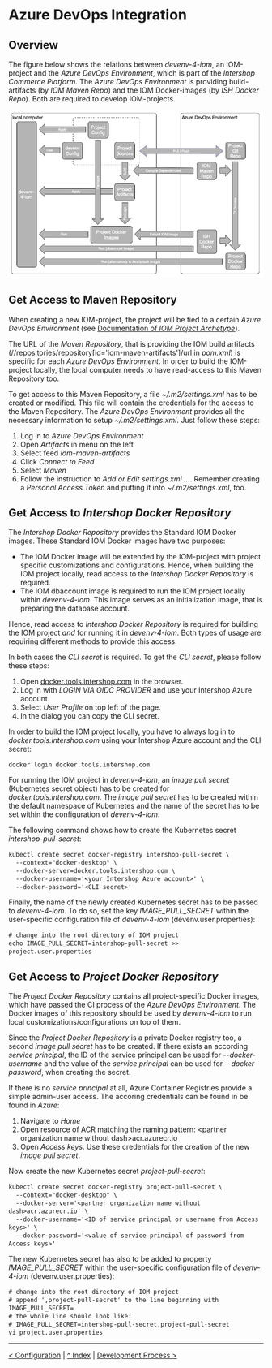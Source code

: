 # Azure DevOps Integration

## Overview

The figure below shows the relations between *devenv-4-iom*, an IOM-project and the *Azure DevOps Environment*, which is part of the *Intershop Commerce Platform*. The *Azure DevOps Environment* is providing build-artifacts (by *IOM Maven Repo*) and the IOM Docker-images (by *ISH Docker Repo*). Both are required to develop IOM-projects.

![DevOps Integration Overview](DevOps-Integration-Overview.png)

## Get Access to Maven Repository

When creating a new IOM-project, the project will be tied to a certain *Azure DevOps Environment* (see [Documentation of *IOM Project Archetype*](https://github.com/intershop/iom-project-archetype/blob/main/README.md)). 

The URL of the *Maven Repository*, that is providing the IOM build artifacts (//repositories/repository[id='iom-maven-artifacts']/url in *pom.xml*) is specific for each *Azure DevOps Environment*. In order to build the IOM-project locally, the local computer needs to have read-access to this Maven Repository too.

To get access to this Maven Repository, a file *~/.m2/settings.xml* has to be created or modified. This file will contain the credentials for the access to the Maven Repository. The *Azure DevOps Environment* provides all the necessary information to setup *~/.m2/settings.xml*. Just follow these steps:

1. Log in to *Azure DevOps Environment*
2. Open *Artifacts* in menu on the left
3. Select feed *iom-maven-artifacts*
4. Click *Connect to Feed*
5. Select *Maven*
6. Follow the instruction to *Add or Edit settings.xml ...*. Remember creating a *Personal Access Token* and putting it into *~/.m2/settings.xml*, too.

## Get Access to *Intershop Docker Repository*

The *Intershop Docker Repository* provides the Standard IOM Docker images. These Standard IOM Docker images have two purposes:
* The IOM Docker image will be extended by the IOM-project with project specific customizations and configurations. Hence, when building the IOM project locally, read access to the *Intershop Docker Repository* is required.
* The IOM dbaccount image is required to run the IOM project locally within *devenv-4-iom*. This image serves as an initialization image, that is preparing the database account.

Hence, read access to *Intershop Docker Repository* is required for building the IOM project *and* for running it in *devenv-4-iom*. Both types of usage are requiring different methods to provide this access.

In both cases the *CLI secret* is required. To get the *CLI secret*, please follow these steps:

1. Open [docker.tools.intershop.com](https://docker.tools.intershop.com) in the browser.
2. Log in with *LOGIN VIA OIDC PROVIDER* and use your Intershop Azure account.
3. Select *User Profile* on top left of the page.
4. In the dialog you can copy the CLI secret.

In order to build the IOM project locally, you have to always log in to *docker.tools.intershop.com* using your Intershop Azure account and the CLI secret:

    docker login docker.tools.intershop.com

For running the IOM project in *devenv-4-iom*, an *image pull secret* (Kubernetes secret object) has to be created for *docker.tools.intershop.com*. The *image pull secret* has to be created within the default namespace of Kubernetes and the name of the secret has to be set within the configuration of *devenv-4-iom*.

The following command shows how to create the Kubernetes secret *intershop-pull-secret*:

    kubectl create secret docker-registry intershop-pull-secret \
      --context="docker-desktop" \
      --docker-server=docker.tools.intershop.com \
      --docker-username='<your Intershop Azure account>' \
      --docker-password='<CLI secret>'

Finally, the name of the newly created Kubernetes secret has to be passed to *devenv-4-iom*. To do so, set the key *IMAGE_PULL_SECRET* within the user-specific configuration file of *devenv-4-iom* (devenv.user.properties):

    # change into the root directory of IOM project
    echo IMAGE_PULL_SECRET=intershop-pull-secret >> project.user.properties

## Get Access to *Project Docker Repository*

The *Project Docker Repository* contains all project-specific Docker images, which have passed the CI process of the *Azure DevOps Environment*. The Docker images of this repository should be used by *devenv-4-iom* to run local customizations/configurations on top of them.

Since the *Project Docker Repository* is a private Docker registry too, a second *image pull secret* has to be created. If there exists an according
*service principal*, the ID of the service principal can be used for *--docker-username* and the value of the *service principal* can be used for *--docker-password*, when creating the secret.

If there is no *service principal* at all, Azure Container Registries provide a simple admin-user access. The accoring credentials can be found in be found in *Azure*:
1. Navigate to *Home*
2. Open resource of ACR matching the naming pattern: \<partner organization name without dash\>acr.azurecr.io
3. Open *Access keys*. Use these credentials for the creation of the new *image pull secret*.

Now create the new Kubernetes secret *project-pull-secret*:

    kubectl create secret docker-registry project-pull-secret \
      --context="docker-desktop" \
      --docker-server='<partner organization name without dash>acr.azurecr.io' \
      --docker-username='<ID of service principal or username from Access keys>' \
      --docker-password='<value of service principal of password from Access keys>'

The new Kubernetes secret has also to be added to property *IMAGE_PULL_SECRET* within the user-specific configuration file of *devenv-4-iom* (devenv.user.properties):

    # change into the root directory of IOM project
    # append ',project-pull-secret' to the line beginning with IMAGE_PULL_SECRET=
    # the whole line should look like:
    # IMAGE_PULL_SECRET=intershop-pull-secret,project-pull-secret
    vi project.user.properties

---
[< Configuration](02_configuration.md) | [^ Index](../README.md) | [Development Process >](04_operations.md)
